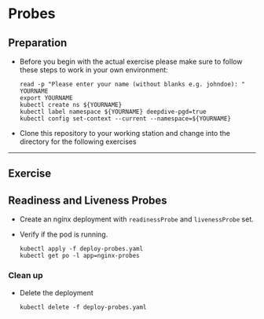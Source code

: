 # Probes

## Preparation

* Before you begin with the actual exercise please make sure to follow these steps to work in your own environment:

  ```shell
  read -p "Please enter your name (without blanks e.g. johndoe): " YOURNAME
  export YOURNAME
  kubectl create ns ${YOURNAME}
  kubectl label namespace ${YOURNAME} deepdive-pgd=true
  kubectl config set-context --current --namespace=${YOURNAME}
  ```

* Clone this repository to your working station and change into the directory for the following exercises

---

## Exercise

## Readiness and Liveness Probes

* Create an nginx deployment with `readinessProbe` and `livenessProbe` set.
* Verify if the pod is running.

  ```shell
  kubectl apply -f deploy-probes.yaml
  kubectl get po -l app=nginx-probes
  ```

### Clean up

* Delete the deployment

  ```shell
  kubectl delete -f deploy-probes.yaml
  ```
